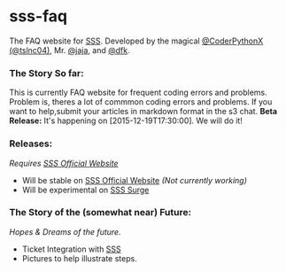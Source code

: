 # sss-faq
The FAQ website for [SSS](https://github.com/whitman-colm/sss). Developed by the magical [@CoderPythonX (@tslnc04)](https://github.com/tslnc04), Mr. [@jaja](https://github.com/jajaio), and [@dfk](https://github.com/donovank).

### The Story So far:
This is currently FAQ website for frequent coding errors and problems. Problem is, theres a lot of commmon coding errors and problems. If you want to help,submit your articles in markdown format in the s3 chat.
**Beta Release:** It's happening on [2015-12-19T17:30:00]. We will do 
it!

### Releases:
*Requires [SSS Official Website](http://sss.skilstak.io)*
* Will be stable on [SSS Official Website](http://sss.skilstak.io) *(Not currently working)*
* Will be experimental on [SSS Surge](http://sss.surge.sh)


### The Story of the **(somewhat near)** Future:
*Hopes & Dreams of the future.*
* Ticket Integration with [SSS](https://github.com/whitman-colm/sss)
* Pictures to help illustrate steps.
